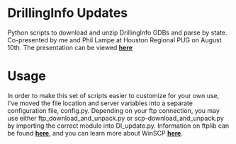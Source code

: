 # DrillingInfo Updates
Python scripts to download and unzip DrillingInfo GDBs and parse by state.  
Co-presented by me and Phil Lampe at Houston Regional PUG on August 10th. The presentation can be viewed 
**[here](https://puginc651-my.sharepoint.com/personal/houston_pugonline_org/_layouts/15/guestaccess.aspx?docid=1b8e1ecc75b9c48c5bb2c740951456089&authkey=AcbqgsbbkPEdrwHIVXfmgTA)**

Usage
=====

In order to make this set of scripts easier to customize for your own use, 
I've moved the file location and server variables into a separate configuration file, config.py.
Depending on your ftp connection, you may use either ftp_download_and_unpack.py or scp-download_and_unpack.py by importing the correct module into DI_update.py.
Information on ftplib can be found **[here](https://docs.python.org/2/library/ftplib.html)**, and you can learn more
 about WinSCP **[here](https://winscp.net/eng/docs/introduction)**. 